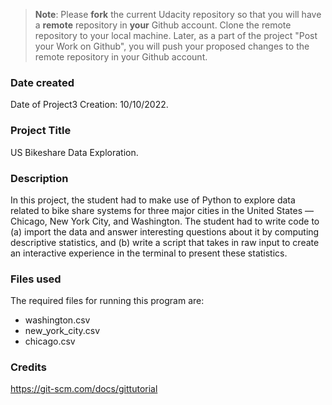 >**Note**: Please **fork** the current Udacity repository so that you will have a **remote** repository in **your** Github account. Clone the remote repository to your local machine. Later, as a part of the project "Post your Work on Github", you will push your proposed changes to the remote repository in your Github account.


### Date created

Date of  Project3 Creation: 10/10/2022.

### Project Title

US Bikeshare Data Exploration.

### Description

In this project, the student had to make use of Python to explore data related to bike share systems for three major cities in the United States — Chicago, New York City, and Washington. The student had to write code to (a) import the data and answer interesting questions about it by computing descriptive statistics, and (b) write a script that takes in raw input to create an interactive experience in the terminal to present these statistics.

### Files used

The required files for running this program are:

- washington.csv
- new_york_city.csv
- chicago.csv

### Credits

https://git-scm.com/docs/gittutorial

